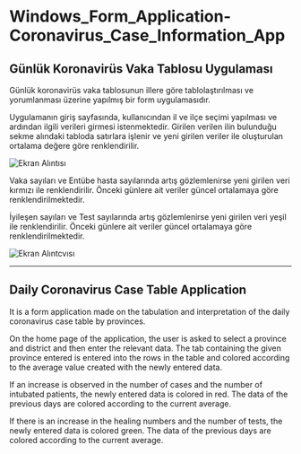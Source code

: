# Windows_Form_Application-Coronavirus_Case_Information_App

## Günlük Koronavirüs Vaka Tablosu Uygulaması

Günlük koronavirüs vaka tablosunun illere göre tablolaştırılması ve yorumlanması üzerine yapılmış bir form uygulamasıdır.

Uygulamanın giriş sayfasında, kullanıcından il ve ilçe seçimi yapılması ve ardından ilgili verileri girmesi istenmektedir. Girilen verilen ilin bulunduğu sekme alındaki tabloda satırlara işlenir ve yeni girilen veriler ile oluşturulan ortalama değere göre renklendirilir.

![Ekran Alıntısı](https://user-images.githubusercontent.com/45373285/105550300-4c8c7500-5d12-11eb-8461-4fc070d2adc7.JPG)

Vaka sayıları ve Entübe hasta sayılarında artış gözlemlenirse yeni girilen veri kırmızı ile renklendirilir. Önceki günlere ait veriler güncel ortalamaya göre renklendirilmektedir.

İyileşen sayıları ve Test sayılarında artış gözlemlenirse yeni girilen veri yeşil ile renklendirilir. Önceki günlere ait veriler güncel ortalamaya göre renklendirilmektedir.


![Ekran Alıntcvısı](https://user-images.githubusercontent.com/45373285/105551039-4054e780-5d13-11eb-9c11-035170f47c25.JPG)


---------------------------------------------------------------------------------------------------------------------------------------------------------------------------------
## Daily Coronavirus Case Table Application

It is a form application made on the tabulation and interpretation of the daily coronavirus case table by provinces.

On the home page of the application, the user is asked to select a province and district and then enter the relevant data. The tab containing the given province entered is entered into the rows in the table and colored according to the average value created with the newly entered data.

If an increase is observed in the number of cases and the number of intubated patients, the newly entered data is colored in red. The data of the previous days are colored according to the current average.

If there is an increase in the healing numbers and the number of tests, the newly entered data is colored green. The data of the previous days are colored according to the current average.
